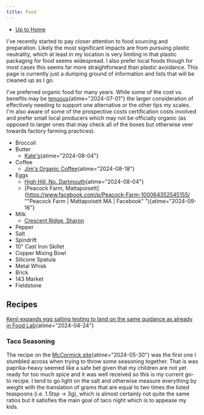 ```yaml
---
title: Food
---
```


- [Up to Home](index)

I've recently started to pay closer attention to food sourcing and
preparation. Likely the most significant impacts are from pursuing
plastic neutrality, which at least in my location is very limiting in
that plastic packaging for food seems widespread. I also prefer local
foods though for most cases this seems far more straightforward than
plastic avoidance. This page is currently just a dumping ground of
information and lists that will be cleaned up as I go.

I've preferred organic food for many years. While 
some of the cost vs. benefits may be
[tenuous](https://www.nytimes.com/2024/07/01/climate/organic-food.html?smid=nytcore-android-share "Is Organic Produce Worth the Higher Price? - The New York Times"){atime="2024-07-01"}
the larger consideration of effectively needing to support one
alternative or the other tips my scales. I'm also aware of some
of the prospective costs certification costs involved and prefer
small local producers which may not be officially organic
(as opposed to larger ones that may check all of the boxes but
otherwise veer towards factory farming practices).

- Broccoli
- Butter
  - [Kate's](https://www.katesbutter.com/ "Kate's | Maine Homemade Butter | Grass-Fed Dairy"){atime="2024-08-04"}
- Coffee
  - [Jim's Organic Coffee](https://www.jimsorganiccoffee.com/){atime="2024-08-18"}
- Eggs
  - [High Hill, No. Dartmouth](https://www.facebook.com/milushaygrain/ "MILUS/High Hill Farm | Dartmouth MA | Facebook"){atime="2024-08-04"}
  - [Peacock Farm, Mattapoisett](https://www.facebook.com/p/Peacock-Farm-100064352545155/ ""Peacock Farm | Mattapoisett MA | Facebook" "){atime="2024-09-16"}
- Milk
  - [Crescent Ridge, Sharon](https://crescentridge.com/)
- Pepper
- Salt
- Spindrift
- 10" Cast Iron Skillet
- Copper Mixing Bowl
- Silicone Spatula
- Metal Whisk
- Brick
- 143 Market
- Fieldstone

## Recipes

[Kenji expands egg salting testing to land on the same guidance as already in Food Lab](https://www.nytimes.com/2024/04/24/dining/best-way-to-salt-scrambled-eggs.html "What’s the Best Way to Salt Scrambled Eggs - The New York Times"){atime="2024-04-24"}

### Taco Seasoning

The recipe on the
[McCormick site](https://www.mccormick.com/recipes/other/homemade-taco-seasoning "Recipe for Taco Seasoning: How to Make Taco Seasoning | McCormick"){atime="2024-05-30"}
was the first one I stumbled across when trying to throw some seasoning
together. That is was paprika-heavy seemed like a safe bet given that my
children are not yet ready for too much spice and it was well received
so this is my current go-to recipe. I tend to go light on the salt and
otherwise measure everything by weight with the translation of grams
that are equal to two times the listed teaspoons (i.e. 1.5tsp -\> 3g),
which is almost certainly not quite the same ratios but it satisfies the
main goal of taco night which is to appease my kids.
